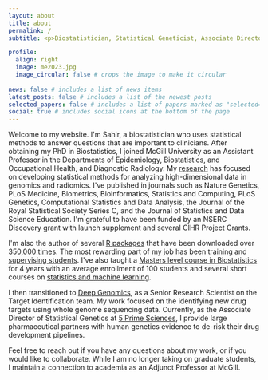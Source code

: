 ```yaml
---
layout: about
title: about
permalink: /
subtitle: <p>Biostatistician, Statistical Geneticist, Associate Director, Adjunct Professor</p>

profile:
  align: right
  image: me2023.jpg
  image_circular: false # crops the image to make it circular
 
news: false # includes a list of news items
latest_posts: false # includes a list of the newest posts
selected_papers: false # includes a list of papers marked as "selected={true}"
social: true # includes social icons at the bottom of the page
---
```


Welcome to my website. I'm Sahir, a biostatistician who uses statistical methods to answer questions that are important to clinicians. After obtaining my PhD in Biostatistics, I joined McGill University as an Assistant Professor in the Departments of Epidemiology, Biostatistics, and Occupational Health, and Diagnostic Radiology. My [research](/publications) has focused on developing statistical methods for analyzing high-dimensional data in genomics and radiomics. I've published in journals such as Nature Genetics, PLoS Medicine, Biometrics, Bioinformatics, Statistics and Computing, PLoS Genetics, Computational Statistics and Data Analysis, the Journal of the Royal Statistical Society Series C, and the Journal of Statistics and Data Science Education. I'm grateful to have been funded by an NSERC Discovery grant with launch supplement and several CIHR Project Grants. 

I'm also the author of several [R packages](/software) that have been downloaded over [350,000 times](https://www.r-pkg.org/maint/sahir.bhatnagar@gmail.com). The most rewarding part of my job has been training and [supervising students](/people). I've also taught a [Masters level course in Biostatistics](https://sahirbhatnagar.com/EPIB607/) for 4 years with an average enrollment of 100 students and several short courses on [statistics and machine learning](/teaching).

I then transitioned to [Deep Genomics](https://www.deepgenomics.com/), as a Senior Research Scientist on the Target Identification team. My work focused on the identifying new drug targets using whole genome sequencing data. Currently, as the Associate Director of Statistical Genetics at [5 Prime Sciences](https://5primesciences.com/), I provide large pharmaceutical partners with human genetics evidence to de-risk their drug development pipelines. 

Feel free to reach out if you have any questions about my work, or if you would like to collaborate. While I am no longer taking on graduate students, I maintain a connection to academia as an Adjunct Professor at McGill.